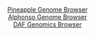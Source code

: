 <div id="Pineapple_Genome_Browser" align="center">
  <a href="https://igv.org/app/?sessionURL=blob:zZRhb5pAHIe_yyVttgThDhSBpFlsp61206pVO5uGHHDgWbhjdydojd99V7Nlb7qkvtiyhBfHPwf3.z08YQ8qIiTlDATANlHLRAgYQK54PcVFmZMhLogEQYpzSQwgSEoEYTEBwR6kWCo8m3zRT66UKmVgWVSVjQKzjJvSMXGBXzjDtTRjXlhXPM9xxAVWXEjrUuCKWzSrGjWJcFma.mzHbFkJVtjCebniTHKrJCwLa_2.8NcozAjjBQmLTa7oMUCo8.iMiZniT53FtBPHRMpbsusnF53bfmfudGfLa_dqORvdLGbu4nxKM4bVRpCL9P7b5bY3GovhXHn5fBqvBt3LM7u3bg0e6jPn83l3W1JB5AVqI68JPeT7Gg1lCdn.T631RU9sXoj2EkdrMbovvi6n7lyXHsFy8bzwH6r.G81tCMHBADmPN9oFEK9EO0DQcKBrtGy38bpEngHhKx_BKQgenwygBI6f9fbHPVC7UhsDJPm.OcpjAC4SIkDQ8CFsa652q9luQt9HB2MPNiL_e3B7s4nfhnbHtt0wpbnSOiehZKU0MWNmFadm9nIizZiu._XNeHBdU3Q3ufNxNKwnD12vhn9iaQB99PED6qLvSfRPvHtPEFNFp8rmc.QmS7Lz.v5UizbPuh4T2XZGxuNV801Ar3.g0.CkXBRY6f16om9_.lZhQTFTelBRSSOaU7VbaI68BgGyHa0tiHnOtYdAZNEHaEADteDH33o6h6fDDw--">Pineapple Genome Browser</a>
</div>
<div id="Alphonso_Genome_Browser" align="center">
  <a href="https://igv.org/app/?sessionURL=blob:zZJda9swFIb_i6BlA8eW5diODWW46Vdo0q.QhrQUI9uyo1WWHEl20ob896llYzcdNBcbA11IL0c673n1bEFHpKKCgxgg2_Vt1wUWUEuxnuK6YeQK10SBuMRMEQtIUhJJeE5AvAUlVhrP7sbm5lLrRsWOQ3XTqzGvhK08G9f4VXC8VnYuamcoGMOZkFgLqZxjiTvh0KrrrUmGm8Y2vT3bdwqssYNZsxRcCachvErX5r30l5RWhIuapHXLNH03kBo_xmNhl_hbMp8meU6UuiQvo.IouRwl997p7OE8GD7Mri_ms2B.OKUVx7qV5MifzMbBPbyatteD87DNkpU_v5WsOX2YHHgnh6ebhkqijtzQHfThAAWhCYbygmz.p5nNonvOvZjg1bhbyWESjRDZiMXz8.gAHUPhBxPx4eQDsLMAE3lrSAD5UoaxCy0PBpaPgt7b1h1YEEYmHykoiB.fLKAlzp9N.eMW6JfG8AIUWbXv6FhAyIJIEPciCEM3ipDfD_switydtQWtZH8v3LPZXRRClCAUpCVl2sBcpIo3ysac211e2tXrnmliHvBqkw0RPfam31mg.kt.Nk5KMv5TlhYwrd8_0Az6GUf_hLvPGLF1ti9sIquG5yfjA3Q2afto006FWvT1RbEwys389sOI3kDaL55SyBprU28Uc_xJXIclxVwboaOKZpRR_TI3SYo1iF3kGXBBLpgwJAJZZV.gBS3Xh19_A.rtnnY_AA--">Alphonso Genome Browser</a>
</div>


<div id="DAF_Genomics_Browser" align="center">
  <a href="https://igv.org/app/?sessionURL=blob:tZFra9swFIb_i6D9ZDuW7MQXCMPbsjV06bamXrKWEk7s49jMslxJXpqE_PeqXsdgF8agA0lInMv76jwH8hWlqkRDYsIcOnQoJRZRpdjOgbc1XgBHReICaoUWkVigxCZDEh9IAUpDevnOVJZatyoeDHIo7A02gleZcpTnQGsr0ekSTarNHOCwFw1slZMJbpI1DKBuS9EoMYAsQ6Vsd9Bis1ltwRzfY6u.Ja54V.uqV10ZE8ZY7hRg3FZNjvd_MfIflM2qXiSLedLXn.Numo.T82nyyZuk129Hr67T92eLdLQ4nVebBnQncbx3Fzzh4STHuyV4s_Us_7inxa7z1OcT7_Xp5L6tJKoxDWjouyELhuRokVpknUFAslLSmPpWwEKL.b79dPWGIzMDKSoS39xaREvIvpj0mwPRu9aAIgrvup6ZRYTMUZLYjlw3oFHEhn7gu1FEj9aBdLJ.ZpJv0ssocFnC2MhZAzf6RVX34zNCvwafC.NPnc3.V0z0Q71ky3A9i6opn0_XJ.zl1fZsGVyJC5r8FtQjgj9.rBCSgzahb88nLFAbPY6N_sHFO94eHwA-">DAF Genomics Browser</a>
</div>
